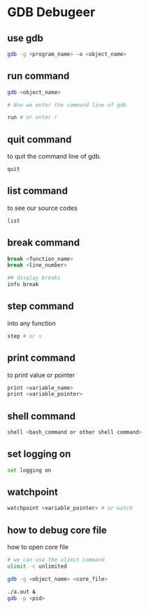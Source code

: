 # GDB Debugeer

## use gdb

```bash
gdb -g <program_name> -o <object_name>
```

## run command

```bash
gdb <object_name>

# Now we enter the command line of gdb

run # or enter r

```

## quit command
to quit the command line of gdb.
```bash
quit
```

## list command
to see our source codes
```bash
list
```

## break command

```bash
break <function_name>
break <line_number>

## display breaks
info break
```

## step command
into any function
```bash
step # or s
```

## print command
to print value or pointer
```bash
print <variable_name>
print <variable_pointer>
```

## shell command
```bash
shell <bash_command or other shell command>
```

## set logging on
```bash
set logging on
```

## watchpoint
```bash
watchpoint <variable_pointer> # or watch
```

## how to debug core file
how to open core file
```bash
# we can use the ulimit command
ulimit -c unlimited
```
```bash
gdb -g <object_name> <core_file>
```

```bash
./a.out &
gdb -p <pid>
```
